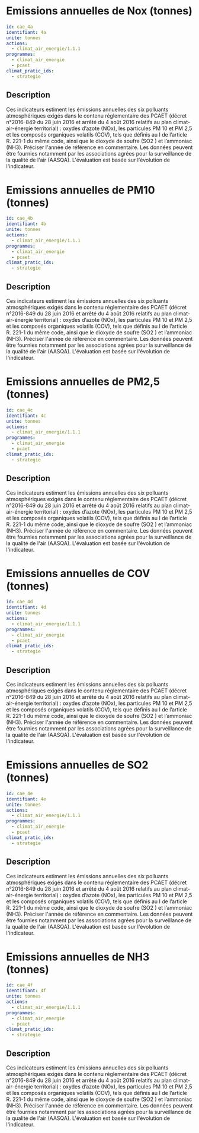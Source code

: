 # Emissions annuelles de Nox (tonnes)
```yaml
id: cae_4a
identifiant: 4a
unite: tonnes
actions:
  - climat_air_energie/1.1.1
programmes:
  - climat_air_energie
  - pcaet
climat_pratic_ids:
  - strategie
```
## Description
Ces indicateurs estiment les émissions annuelles des six polluants atmosphériques exigés dans le contenu réglementaire des PCAET (décret n°2016-849 du 28 juin 2016 et arrêté du 4 août 2016 relatifs au plan climat-air-énergie territorial) : oxydes d’azote (NOx), les particules PM 10 et PM 2,5 et les composés organiques volatils (COV), tels que définis au I de l’article R. 221-1 du même code, ainsi que le dioxyde de soufre (SO2 ) et l’ammoniac (NH3). Préciser l'année de référence en commentaire. Les données peuvent être fournies notamment par les associations agrées pour la surveillance de la qualité de l'air (AASQA). L'évaluation est basée sur l'évolution de l'indicateur.




# Emissions annuelles de PM10 (tonnes)
```yaml
id: cae_4b
identifiant: 4b
unite: tonnes
actions:
  - climat_air_energie/1.1.1
programmes:
  - climat_air_energie
  - pcaet
climat_pratic_ids:
  - strategie
```
## Description
Ces indicateurs estiment les émissions annuelles des six polluants atmosphériques exigés dans le contenu réglementaire des PCAET (décret n°2016-849 du 28 juin 2016 et arrêté du 4 août 2016 relatifs au plan climat-air-énergie territorial) : oxydes d’azote (NOx), les particules PM 10 et PM 2,5 et les composés organiques volatils (COV), tels que définis au I de l’article R. 221-1 du même code, ainsi que le dioxyde de soufre (SO2 ) et l’ammoniac (NH3). Préciser l'année de référence en commentaire. Les données peuvent être fournies notamment par les associations agrées pour la surveillance de la qualité de l'air (AASQA). L'évaluation est basée sur l'évolution de l'indicateur.




# Emissions annuelles de PM2,5 (tonnes)
```yaml
id: cae_4c
identifiant: 4c
unite: tonnes
actions:
  - climat_air_energie/1.1.1
programmes:
  - climat_air_energie
  - pcaet
climat_pratic_ids:
  - strategie
```
## Description
Ces indicateurs estiment les émissions annuelles des six polluants atmosphériques exigés dans le contenu réglementaire des PCAET (décret n°2016-849 du 28 juin 2016 et arrêté du 4 août 2016 relatifs au plan climat-air-énergie territorial) : oxydes d’azote (NOx), les particules PM 10 et PM 2,5 et les composés organiques volatils (COV), tels que définis au I de l’article R. 221-1 du même code, ainsi que le dioxyde de soufre (SO2 ) et l’ammoniac (NH3). Préciser l'année de référence en commentaire. Les données peuvent être fournies notamment par les associations agrées pour la surveillance de la qualité de l'air (AASQA). L'évaluation est basée sur l'évolution de l'indicateur.




# Emissions annuelles de COV (tonnes)
```yaml
id: cae_4d
identifiant: 4d
unite: tonnes
actions:
  - climat_air_energie/1.1.1
programmes:
  - climat_air_energie
  - pcaet
climat_pratic_ids:
  - strategie
```
## Description
Ces indicateurs estiment les émissions annuelles des six polluants atmosphériques exigés dans le contenu réglementaire des PCAET (décret n°2016-849 du 28 juin 2016 et arrêté du 4 août 2016 relatifs au plan climat-air-énergie territorial) : oxydes d’azote (NOx), les particules PM 10 et PM 2,5 et les composés organiques volatils (COV), tels que définis au I de l’article R. 221-1 du même code, ainsi que le dioxyde de soufre (SO2 ) et l’ammoniac (NH3). Préciser l'année de référence en commentaire. Les données peuvent être fournies notamment par les associations agrées pour la surveillance de la qualité de l'air (AASQA). L'évaluation est basée sur l'évolution de l'indicateur.




# Emissions annuelles de SO2  (tonnes)
```yaml
id: cae_4e
identifiant: 4e
unite: tonnes
actions:
  - climat_air_energie/1.1.1
programmes:
  - climat_air_energie
  - pcaet
climat_pratic_ids:
  - strategie
```
## Description
Ces indicateurs estiment les émissions annuelles des six polluants atmosphériques exigés dans le contenu réglementaire des PCAET (décret n°2016-849 du 28 juin 2016 et arrêté du 4 août 2016 relatifs au plan climat-air-énergie territorial) : oxydes d’azote (NOx), les particules PM 10 et PM 2,5 et les composés organiques volatils (COV), tels que définis au I de l’article R. 221-1 du même code, ainsi que le dioxyde de soufre (SO2 ) et l’ammoniac (NH3). Préciser l'année de référence en commentaire. Les données peuvent être fournies notamment par les associations agrées pour la surveillance de la qualité de l'air (AASQA). L'évaluation est basée sur l'évolution de l'indicateur.




# Emissions annuelles de NH3 (tonnes)
```yaml
id: cae_4f
identifiant: 4f
unite: tonnes
actions:
  - climat_air_energie/1.1.1
programmes:
  - climat_air_energie
  - pcaet
climat_pratic_ids:
  - strategie
```
## Description
Ces indicateurs estiment les émissions annuelles des six polluants atmosphériques exigés dans le contenu réglementaire des PCAET (décret n°2016-849 du 28 juin 2016 et arrêté du 4 août 2016 relatifs au plan climat-air-énergie territorial) : oxydes d’azote (NOx), les particules PM 10 et PM 2,5 et les composés organiques volatils (COV), tels que définis au I de l’article R. 221-1 du même code, ainsi que le dioxyde de soufre (SO2 ) et l’ammoniac (NH3). Préciser l'année de référence en commentaire. Les données peuvent être fournies notamment par les associations agrées pour la surveillance de la qualité de l'air (AASQA). L'évaluation est basée sur l'évolution de l'indicateur.





